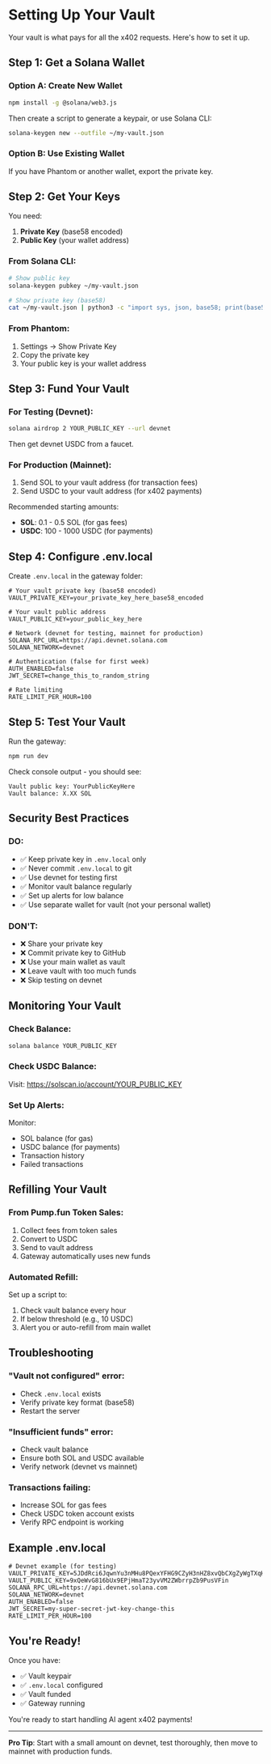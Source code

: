# Setting Up Your Vault

Your vault is what pays for all the x402 requests. Here's how to set it up.

## Step 1: Get a Solana Wallet

### Option A: Create New Wallet

```bash
npm install -g @solana/web3.js
```

Then create a script to generate a keypair, or use Solana CLI:

```bash
solana-keygen new --outfile ~/my-vault.json
```

### Option B: Use Existing Wallet

If you have Phantom or another wallet, export the private key.

## Step 2: Get Your Keys

You need:
1. **Private Key** (base58 encoded)
2. **Public Key** (your wallet address)

### From Solana CLI:

```bash
# Show public key
solana-keygen pubkey ~/my-vault.json

# Show private key (base58)
cat ~/my-vault.json | python3 -c "import sys, json, base58; print(base58.b58encode(bytes(json.load(sys.stdin))).decode())"
```

### From Phantom:

1. Settings → Show Private Key
2. Copy the private key
3. Your public key is your wallet address

## Step 3: Fund Your Vault

### For Testing (Devnet):

```bash
solana airdrop 2 YOUR_PUBLIC_KEY --url devnet
```

Then get devnet USDC from a faucet.

### For Production (Mainnet):

1. Send SOL to your vault address (for transaction fees)
2. Send USDC to your vault address (for x402 payments)

Recommended starting amounts:
- **SOL**: 0.1 - 0.5 SOL (for gas fees)
- **USDC**: 100 - 1000 USDC (for payments)

## Step 4: Configure .env.local

Create `.env.local` in the gateway folder:

```env
# Your vault private key (base58 encoded)
VAULT_PRIVATE_KEY=your_private_key_here_base58_encoded

# Your vault public address
VAULT_PUBLIC_KEY=your_public_key_here

# Network (devnet for testing, mainnet for production)
SOLANA_RPC_URL=https://api.devnet.solana.com
SOLANA_NETWORK=devnet

# Authentication (false for first week)
AUTH_ENABLED=false
JWT_SECRET=change_this_to_random_string

# Rate limiting
RATE_LIMIT_PER_HOUR=100
```

## Step 5: Test Your Vault

Run the gateway:

```bash
npm run dev
```

Check console output - you should see:
```
Vault public key: YourPublicKeyHere
Vault balance: X.XX SOL
```

## Security Best Practices

### DO:
- ✅ Keep private key in `.env.local` only
- ✅ Never commit `.env.local` to git
- ✅ Use devnet for testing first
- ✅ Monitor vault balance regularly
- ✅ Set up alerts for low balance
- ✅ Use separate wallet for vault (not your personal wallet)

### DON'T:
- ❌ Share your private key
- ❌ Commit private key to GitHub
- ❌ Use your main wallet as vault
- ❌ Leave vault with too much funds
- ❌ Skip testing on devnet

## Monitoring Your Vault

### Check Balance:

```bash
solana balance YOUR_PUBLIC_KEY
```

### Check USDC Balance:

Visit: https://solscan.io/account/YOUR_PUBLIC_KEY

### Set Up Alerts:

Monitor:
- SOL balance (for gas)
- USDC balance (for payments)
- Transaction history
- Failed transactions

## Refilling Your Vault

### From Pump.fun Token Sales:

1. Collect fees from token sales
2. Convert to USDC
3. Send to vault address
4. Gateway automatically uses new funds

### Automated Refill:

Set up a script to:
1. Check vault balance every hour
2. If below threshold (e.g., 10 USDC)
3. Alert you or auto-refill from main wallet

## Troubleshooting

### "Vault not configured" error:
- Check `.env.local` exists
- Verify private key format (base58)
- Restart the server

### "Insufficient funds" error:
- Check vault balance
- Ensure both SOL and USDC available
- Verify network (devnet vs mainnet)

### Transactions failing:
- Increase SOL for gas fees
- Check USDC token account exists
- Verify RPC endpoint is working

## Example .env.local

```env
# Devnet example (for testing)
VAULT_PRIVATE_KEY=5JDdRci6JqwnYu3nMHu8PQexYFHG9CZyH3nHZ8xvQbCXgZyWgTXqH7pvxDfxBhNXvKqHrMh2gBxS4n5nQDYGXxAU
VAULT_PUBLIC_KEY=9xQeWvG816bUx9EPjHmaT23yvVM2ZWbrrpZb9PusVFin
SOLANA_RPC_URL=https://api.devnet.solana.com
SOLANA_NETWORK=devnet
AUTH_ENABLED=false
JWT_SECRET=my-super-secret-jwt-key-change-this
RATE_LIMIT_PER_HOUR=100
```

## You're Ready!

Once you have:
- ✅ Vault keypair
- ✅ `.env.local` configured
- ✅ Vault funded
- ✅ Gateway running

You're ready to start handling AI agent x402 payments!

---

**Pro Tip**: Start with a small amount on devnet, test thoroughly, then move to mainnet with production funds.

